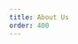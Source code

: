 ```yaml
---
title: About Us
order: 400
---
```


<link rel='stylesheet' href='/css/fullcalendar.css' />

<script src="/js/fullcalendar-2.5.0/lib/jquery.min.js"></script>
<script src="/js/fullcalendar-2.5.0/lib/moment.min.js"></script>
<script src="/js/fullcalendar-2.5.0/fullcalendar.min.js"></script>
<script src="/js/fullcalendar-2.5.0/gcal.js"></script>

<div id="calendar">
</div>


<script>

$(document).ready(function() {
    $('#calendar').fullCalendar({
        eventLimit: true,
        googleCalendarApiKey: 'AIzaSyA8L5BF8FfCTV1X8Ce8B55aYaz4nqDrSAM',
        eventSources: [
            {
                googleCalendarId: 'villasinfoniasfo@gmail.com'
            },
            {
                googleCalendarId: 'villacelloevents@google.com'
            },
            {
              googleCalendarId: 'villaorchestra@gmail.com'
            },
            {
              googleCalendarId: 'villaperformances@gmail.com'
            },
            {
              googleCalendarId: 'villaviolinevents@gmail.com'
            },
        ],
        views: {
          month: {
              eventLimit: 1
          }
        },
        fixedWeekCount: false,
        header: {
    left:   'prev',
    center: 'title',
    right:  'next'
},
height: "auto"
    });
});
</script>
